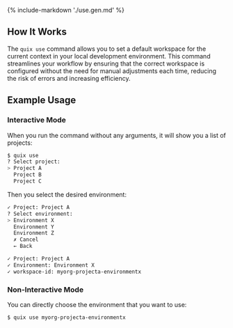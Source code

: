 {% include-markdown './use.gen.md' %}

## How It Works

The `quix use` command allows you to set a default workspace for the current context in your local development environment. This command streamlines your workflow by ensuring that the correct workspace is configured without the need for manual adjustments each time, reducing the risk of errors and increasing efficiency.

## Example Usage

### Interactive Mode

When you run the command without any arguments, it will show you a list of projects:

```bash
$ quix use
? Select project:
> Project A
  Project B
  Project C
```

Then you select the desired environment:

```bash
✓ Project: Project A
? Select environment:
> Environment X
  Environment Y
  Environment Z
  ✗ Cancel
  ← Back

✓ Project: Project A
✓ Environment: Environment X
✓ workspace-id: myorg-projecta-environmentx
```

### Non-Interactive Mode

You can directly choose the environment that you want to use:

```bash
$ quix use myorg-projecta-environmentx
```
